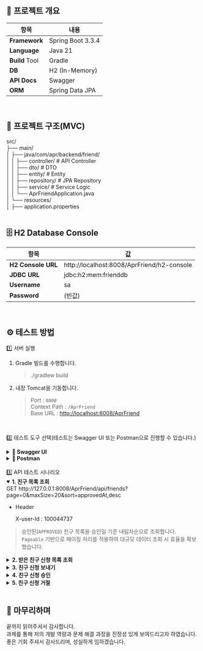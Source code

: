 ## 🚀 프로젝트 개요
| **항목** | **내용** |
|------|------|
| **Framework** | Spring Boot 3.3.4 |
| **Language** | Java 21 |
| **Build** Tool | Gradle |
| **DB** | H2 (In-Memory) |
| **API Docs** | Swagger |
| **ORM** | Spring Data JPA |
<br/>

## 📁 프로젝트 구조(MVC)
src/<br/>
├── main/<br/>
│ ├── java/com/apr/backend/friend/<br/>
│ │ ├── controller/ # API Controller<br/>
│ │ ├── dto/ # DTO<br/>
│ │ ├── entity/ # Entity<br/>
│ │ ├── repository/ # JPA Repository<br/>
│ │ ├── service/ # Service Logic<br/>
│ │ └── AprFriendApplication.java<br/>
│ └── resources/<br/>
│   ├── application.properties<br/>
<br/>

## 🗄️ H2 Database Console
| 항목 | 값 |
|------|------|
| **H2 Console URL** | http://localhost:8008/AprFriend/h2-console
| **JDBC URL** | jdbc:h2:mem:frienddb |
| **Username** | sa |
| **Password** | (빈값) |<br/>
<br/>

## ⚙️ 테스트 방법
1️⃣ 서버 실행

1. Gradle 빌드를 수행합니다.
   > ./gradlew build


3. 내장 Tomcat을 기동합니다.
   > Port : `8008`<br/>
   > Context Path : `/AprFriend`<br/>
   > Base URL : [http://localhost:8008/AprFriend](http://localhost:8008/AprFriend)<br/>
<br/>

2️⃣ 테스트 도구 선택(테스트는 Swagger UI 또는 Postman으로 진행할 수 있습니다.)

<details> <summary><b>🧭 Swagger UI</b></summary>
URL: http://localhost:8008/AprFriend/swagger-ui/index.html

Swagger에 헤더, 바디 등 필요한 설정이 사전 등록되어 있습니다.
→ 별도의 설정 없이 바로 실행 가능합니다.

</details> <details> <summary><b>📮 Postman</b></summary>
  역할&emsp;&emsp;&emsp;&emsp;&emsp;&emsp;&emsp;&emsp;&emsp;&emsp;user-Id<br/>
  친구 신청을 하는 사용자&emsp;&emsp;20<br/>
  친구 신청을 받는 사용자&emsp;&emsp;100044737<br/><br/>
테스트는 아래 순서대로 진행하세요.<br/>
(모든 요청의 기본 URL은 http://127.0.0.1:8008/AprFriend 입니다.)<br/><br/>

</details><br/>
3️⃣ API 테스트 시나리오
<details open> <summary><b>1. 친구 목록 조회</b></summary>
GET http://127.0.0.1:8008/AprFriend/api/friends?page=0&maxSize=20&sort=approvedAt,desc


- Header

  X-user-Id : 100044737


> 승인된(`APPROVED`) 친구 목록을 승인일 기준 내림차순으로 조회합니다.<br/>
> `Pageable` 기반으로 페이징 처리를 적용하여 대규모 데이터 조회 시 효율을 확보했습니다.<br/>

</details>
<details> <summary><b>2. 받은 친구 신청 목록 조회</b></summary>
GET http://127.0.0.1:8008/AprFriend/api/friends/requests?maxSize=20&window=1d&sort=requestedAt,desc


- Header

  X-user-Id : 100044737


> 최근 일정 기간(`window` 파라미터: 1d, 7d, 30d, 90d, over)에 받은 요청을 조회합니다.<br/>
> `window` 값에 따라 조회 기간을 동적으로 계산하였습니다.(`OffsetDateTime.minusDays` 활용)<br/>

</details>
<details> <summary><b>3. 친구 신청 보내기</b></summary>
POST http://127.0.0.1:8008/AprFriend/api/friends/request


- Header

  X-user-Id : 20


- Body (JSON)

  {
    "toUserId": "100044737"
  }


> 자기 자신에게는 요청할 수 없습니다.<br/>
> 이미 **대기 중(PENDING)** 상태의 요청이 존재하면 **중복 신청 방지** 예외처리를 하였습니다.<br/>
> 요청 정보는 `OffsetDateTime.now(ZoneOffset.UTC)` 기준으로 기록하여 서버 지역과 관계없이 **UTC 시간 일관성**을 유지합니다.<br/>

</details>
<details> <summary><b>4. 친구 신청 승인</b></summary>
POST http://127.0.0.1:8008/AprFriend/api/friends/accept/{requestId}


- Header

  X-user-Id: 100044737


- Path Variable

  {requestId} = 2번에서 조회한 requestId 값


> 승인 권한은 요청을 받은 사용자(`toUserId`)만 가집니다.<br/>
> 친구 수가 10,000명을 초과하면 `400 BAD_REQUEST` 반환합니다.<br/>
> 승인 시 `APPROVED` 상태로 변경 후 `approvedAt`에 승인 일시를 기록합니다.<br/>

</details>
<details> <summary><b>5. 친구 신청 거절</b></summary>
POST http://127.0.0.1:8008/AprFriend/api/friends/reject/{requestId}


- Header

  X-user-Id: 100044737


- Path Variable

  {requestId} = 2번에서 조회한 requestId 값


> 승인과 동일하게, 요청받은 사용자만 거절할 수 있습니다.<br/>
> 거절 시 해당 요청 레코드를 삭제합니다.<br/>

</details>
<br/>

## 🙏 마무리하며
끝까지 읽어주셔서 감사합니다.<br/>
과제를 통해 저의 개발 역량과 문제 해결 과정을 진정성 있게 보여드리고자 하였습니다.<br/>
좋은 기회 주셔서 감사드리며, 성실하게 임하겠습니다.
